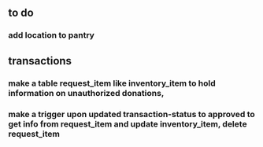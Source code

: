 ## to do
### add location to pantry

## transactions

 ### make a table request_item like inventory_item to hold information on unauthorized donations,
### make a trigger upon updated transaction-status to approved to get info from request_item and update inventory_item, delete request_item